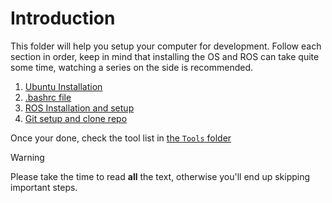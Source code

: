 # Introduction

This folder will help you setup your computer for development. Follow each section in order, keep in mind that installing the OS and ROS can take quite some time, watching a series on the side is recommended.

1. [Ubuntu Installation](ubuntu_setup.md)
2. [.bashrc file](bashrc_file.md)
3. [ROS Installation and setup](ROS_setup.md)
4. [Git setup and clone repo](git_setup.md)

Once your done, check the tool list in [the `Tools` folder](../Tools)

> [!WARNING]
> Please take the time to read **all** the text, otherwise you'll end up skipping important steps.
